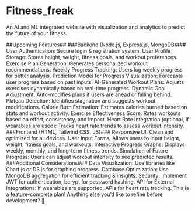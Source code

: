 # Fitness_freak
An AI and ML integrated website with visualization and analytics to predict the future of your fitness.


##Upcoming Features##
###Backend (Node.js, Express.js, MongoDB)###
User Authentication: Secure login & registration system.
User Profile Storage: Stores height, weight, fitness goals, and workout preferences.
Exercise Plan Generation: Generates personalized workout recommendations.
Weekly Progress Tracking: Users log weekly progress for better analysis.
Prediction Model for Progress Visualization: Forecasts user progress based on past inputs.
AI-Generated Workout Plans: Adjusts exercises dynamically based on real-time progress.
Dynamic Goal Adjustment: Auto-modifies plans if users are ahead or falling behind.
Plateau Detection: Identifies stagnation and suggests workout modifications.
Calorie Burn Estimation: Estimates calories burned based on stats and workout activity.
Exercise Effectiveness Score: Rates workouts based on effort, consistency, and impact.
Heart Rate Integration (optional, if wearables are used): Tracks heart rate trends to assess workout intensity.
###Frontend (HTML, Tailwind CSS, JS)###
Responsive UI: Clean and optimized for all devices.
User Input Forms: Allows users to input height, weight, fitness goals, and workouts.
Interactive Progress Graphs: Displays weekly, monthly, and long-term fitness trends.
Simulation of Future Progress: Users can adjust workout intensity to see predicted results.
###Additional Considerations###
Data Visualization: Use libraries like Chart.js or D3.js for graphing progress.
Database Optimization: Use MongoDB aggregation for efficient tracking & insights.
Security: Implement JWT for authentication, bcrypt for password hashing.
API for External Integrations: If wearables are supported, APIs for heart rate tracking.
This is a feature-complete plan! Anything else you’d like to refine before development? 🚀
